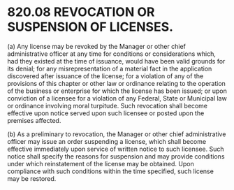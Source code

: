 820.08 REVOCATION OR SUSPENSION OF LICENSES.
============================================

​(a) Any license may be revoked by the Manager or other chief
administrative officer at any time for conditions or considerations
which, had they existed at the time of issuance, would have been valid
grounds for its denial; for any misrepresentation of a material fact in
the application discovered after issuance of the license; for a
violation of any of the provisions of this chapter or other law or
ordinance relating to the operation of the business or enterprise for
which the license has been issued; or upon conviction of a licensee for
a violation of any Federal, State or Municipal law or ordinance
involving moral turpitude. Such revocation shall become effective upon
notice served upon such licensee or posted upon the premises affected.

​(b) As a preliminary to revocation, the Manager or other chief
administrative officer may issue an order suspending a license, which
shall become effective immediately upon service of written notice to
such licensee. Such notice shall specify the reasons for suspension and
may provide conditions under which reinstatement of the license may be
obtained. Upon compliance with such conditions within the time
specified, such license may be restored.

